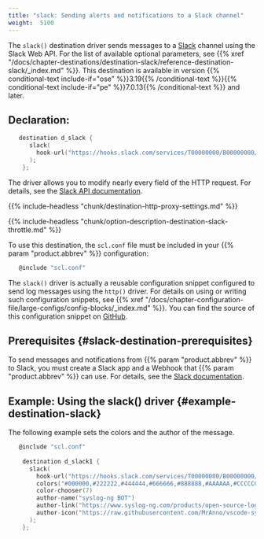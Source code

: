 ```yaml
---
title: "slack: Sending alerts and notifications to a Slack channel"
weight:  5100
---
```

<!-- DISCLAIMER: This file is based on the syslog-ng Open Source Edition documentation https://github.com/balabit/syslog-ng-ose-guides/commit/2f4a52ee61d1ea9ad27cb4f3168b95408fddfdf2 and is used under the terms of The syslog-ng Open Source Edition Documentation License. The file has been modified by Axoflow. -->

The `slack()` destination driver sends messages to a [Slack](https://slack.com/) channel using the Slack Web API. For the list of available optional parameters, see {{% xref "/docs/chapter-destinations/destination-slack/reference-destination-slack/_index.md" %}}. This destination is available in version {{% conditional-text include-if="ose" %}}3.19{{% /conditional-text %}}{{% conditional-text include-if="pe" %}}7.0.13{{% /conditional-text %}} and later.


## Declaration:

```c
   destination d_slack {
      slack(
        hook-url("https://hooks.slack.com/services/T00000000/B00000000/XXXXXXXXXXXXXXXXXXXXXXXX")
      );
    };

```


The driver allows you to modify nearly every field of the HTTP request. For details, see the [Slack API documentation](https://api.slack.com/docs/message-attachments).

{{% include-headless "chunk/destination-http-proxy-settings.md" %}}

{{% include-headless "chunk/option-description-destination-slack-throttle.md" %}}


To use this destination, the `scl.conf` file must be included in your {{% param "product.abbrev" %}} configuration:

```c
   @include "scl.conf"

```

The `slack()` driver is actually a reusable configuration snippet configured to send log messages using the `http()` driver. For details on using or writing such configuration snippets, see {{% xref "/docs/chapter-configuration-file/large-configs/config-blocks/_index.md" %}}. You can find the source of this configuration snippet on [GitHub](https://github.com/syslog-ng/syslog-ng/blob/master/scl/slack/slack.conf).



## Prerequisites {#slack-destination-prerequisites}

To send messages and notifications from {{% param "product.abbrev" %}} to Slack, you must create a Slack app and a Webhook that {{% param "product.abbrev" %}} can use. For details, see the [Slack documentation](https://api.slack.com/incoming-webhooks).



## Example: Using the slack() driver {#example-destination-slack}

The following example sets the colors and the author of the message.

```c
   @include "scl.conf"
    
    destination d_slack1 {
      slack(
        hook-url("https://hooks.slack.com/services/T00000000/B00000000/XXXXXXXXXXXXXXXXXXXXXXXX")
        colors("#000000,#222222,#444444,#666666,#888888,#AAAAAA,#CCCCCC,#EEEEEE")
        color-chooser(7)
        author-name("syslog-ng BOT")
        author-link("https://www.syslog-ng.com/products/open-source-log-management")
        author-icon("https://raw.githubusercontent.com/MrAnno/vscode-syslog-ng/master/images/syslog-ng-icon.png")
      );
    };

```

